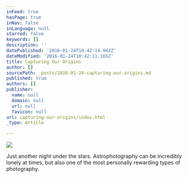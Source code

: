 ```yaml
---
inFeed: true
hasPage: true
inNav: false
inLanguage: null
starred: false
keywords: []
description: ''
datePublished: '2016-01-24T10:42:14.942Z'
dateModified: '2016-01-24T10:42:11.165Z'
title: Capturing Our Origins
author: []
sourcePath: _posts/2016-01-24-capturing-our-origins.md
published: true
authors: []
publisher:
  name: null
  domain: null
  url: null
  favicon: null
url: capturing-our-origins/index.html
_type: Article

---
```

![](https://s3-us-west-2.amazonaws.com/the-grid-img/p/1d5f29306266c7127004c8386c3ffa41704d09d3.jpg)

Just another night under the stars. Astrophotography can be incredibly lonely at times, but also one of the most personally rewarding types of photography.